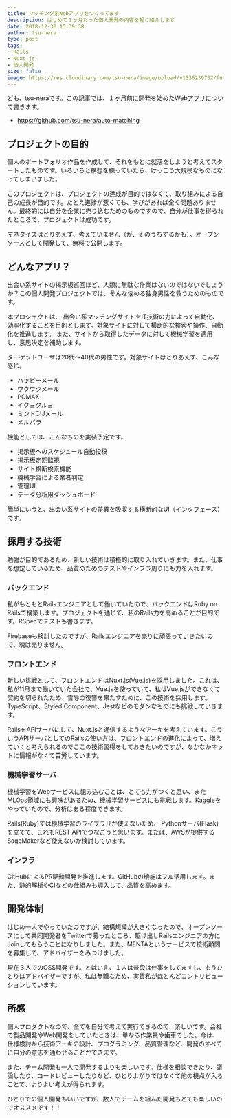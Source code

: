```yaml
---
title: マッチング系Webアプリをつくってます
description: はじめて１ヶ月たった個人開発の内容を軽く紹介します
date: 2018-12-30 15:39:38
author: tsu-nera
type: post
tags:
- Rails
- Nuxt.js
- 個人開発
size: false
image: https://res.cloudinary.com/tsu-nera/image/upload/v1536239732/futurismo/thumbnails/rails-logo.png
---
```


ども、tsu-neraです。この記事では、１ヶ月前に開発を始めたWebアプリについて書きます。

- https://github.com/tsu-nera/auto-matching

## プロジェクトの目的

個人のポートフォリオ作品を作成して、それをもとに就活をしようと考えてスタートしたものです。いろいろと構想を練っていたら、けっこう大規模なものになってしまいました。

このプロジェクトは、プロジェクトの達成が目的ではなくて、取り組みによる自己の成長が目的です。たとえ進捗が悪くても、学びがあれば全く問題ありません。最終的には自分を企業に売り込むためのものですので、自分が仕事を得られたところで、プロジェクトは成功です。

マネタイズはとりあえず、考えていません（が、そのうちするかも）。オープンソースとして開発して、無料で公開します。

## どんなアプリ？

出会い系サイトの掲示板巡回ほど、人類に無駄な作業はないのではないでしょうか？この個人開発プロジェクトでは、そんな悩める独身男性を救うためのものです。

本プロジェクトは、 出会い系マッチングサイトをIT技術の力によって自動化、効率化することを目的とします。対象サイトに対して横断的な検索や操作、自動化を推進します。 また、サイトから取得したデータに対して機械学習を適用し、意思決定を補助します。

ターゲットユーザは20代〜40代の男性です。対象サイトはとりあえず、こんな感じ。

- ハッピーメール
- ワクワクメール
- PCMAX
- イクヨクルヨ
- ミントC!Jメール
- メルパラ

機能としては、こんなものを実装予定です。

- 掲示板へのスケジュール自動投稿
- 掲示板定期監視
- サイト横断検索機能
- 機械学習による業者判定
- 管理UI
- データ分析用ダッシュボード

簡単にいうと、出会い系サイトの差異を吸収する横断的なUI（インタフェース）です。

## 採用する技術

勉強が目的であるため、新しい技術は積極的に取り入れていきます。また、仕事を想定しているため、品質のためのテストやインフラ周りにも力を入れます。

### バックエンド

私がもともとRailsエンジニアとして働いていたので、バックエンドはRuby on Railsで構築します。プロジェクトを通じて、私のRails力を高めることが目的です。RSpecでテストも書きます。

Firebaseも検討したのですが、Railsエンジニアを売りに頑張っていきたいので、魂は売りません。

### フロントエンド

新しい挑戦として、フロントエンドはNuxt.js(Vue.js)を採用しました。これは、私が11月まで働いていた会社で、Vue.jsを使っていて、私はVue.jsができなくて契約を切られたため、雪辱の復讐を果たすために、この技術を採用します。TypeScript、Styled Component、Jestなどのモダンなものにも挑戦していきます。

RailsをAPIサーバにして、Nuxt.jsと通信するようなアーキを考えています。こういうAPIサーバとしてのRailsの使い方は、フロントエンドの進化によって、増えていくと考えられるのでここの技術習得をしておきたいのですが、なかなかネットに情報がなくて苦労しています。

### 機械学習サーバ

機械学習をWebサービスに組み込むことは、とても力がつくと思い、またMLOps領域にも興味があるため、機械学習サービスにも挑戦します。Kaggleをやっていたので、分析はある程度できます。

Rails(Ruby)では機械学習のライブラリが使えないため、 Pythonサーバ(Flask)を立てて、これもREST APIでつなごうと思います。または、AWSが提供するSageMakerなど使えないか検討しています。

### インフラ

GitHubによるPR駆動開発を推進します。GitHubの機能はフル活用します。また、静的解析やCIなどの仕組みも導入して、品質を高めます。

## 開発体制

はじめ一人でやっていたのですが、結構規模が大きくなったので、オープンソースにして共同開発者をTwitterで募ったところ、駆け出しRailsエンジニアの方にJoinしてもらうことになりしました。また、MENTAというサービスで技術顧問を募集して、アドバイザーをみつけました。

現在３人でのOSS開発です。とはいえ、１人は普段は仕事をしてますし、もうひとりはアドバイザーですが、私は無職なため、実質私がほとんどコントリビューションしています。

## 所感

個人プロダクトなので、全てを自分で考えて実行できるので、楽しいです。会社で製品開発やWeb開発をしていたときは、単なる作業員や歯車でした。今は、仕様検討から技術アーキの設計、プログラミング、品質管理など、開発のすべてに自分の意志を通わせることができます。

また、チーム開発も一人で開発するよりも楽しいです。仕様を相談できたり、議論したり、コードレビューしたりなど、ひとりよがりではなくて他の視点が入ることで、よりよい考えが得られます。

ひとりでの個人開発もいいですが、数人でチームを組んだ開発もとても楽しいのでオススメです！！
